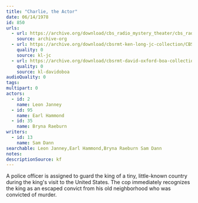 ```yaml
---
title: "Charlie, the Actor"
date: 06/14/1978
id: 850
urls: 
  - url: https://archive.org/download/cbs_radio_mystery_theater/cbs_radio_mystery_theater-0801-0850.zip/cbs_radio_mystery_theater-0801-0850%2Fcbsrmt_0850_charlie_the_actor.mp3
    source: archive-org
  - url: https://archive.org/download/cbsrmt-ken-long-jc-collection/CBSRMT - 780614 0850 Charlie The Actor vbr fb2_jc.mp3
    quality: 0
    source: kl-jc
  - url: https://archive.org/download/cbsrmt-david-oxford-boa-collection/CBSRMT-780614-0850-Charlie,-the-Actor-(128-48)_WBBM-JE-{BoA}.mp3
    quality: 0
    source: kl-davidoboa
audioQuality: 0
tags: 
multipart: 0
actors:  
  - id: 2
    name: Leon Janney  
  - id: 95
    name: Earl Hammond  
  - id: 35
    name: Bryna Raeburn
writers:  
  - id: 13
    name: Sam Dann
searchable: Leon Janney,Earl Hammond,Bryna Raeburn Sam Dann
notes: 
descriptionSource: kf
---
```

A police officer is assigned to guard the king of a tiny, little-known country during the king's visit to the United States. The cop immediately recognizes the king as an escaped convict from his old neighborhood who was convicted of murder.